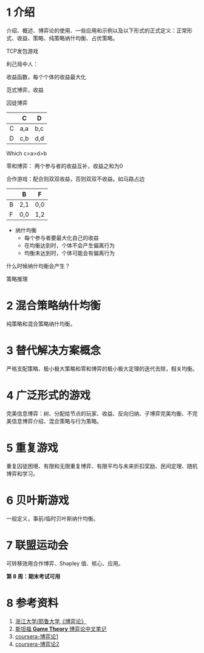 # 1 介绍

介绍、概述、博弈论的使用、一些应用和示例以及以下形式的正式定义：正常形式、收益、策略、纯策略纳什均衡、占优策略。



TCP发包游戏



利己局中人： 

收益函数，每个个体的收益最大化



范式博弈，收益

囚徒博弈

|      | C    | D    |
| ---- | ---- | ---- |
| C    | a,a  | b,c  |
| D    | c,b  | d,d  |

Which c>a>d>b

零和博弈： 两个参与者的收益互补，收益之和为0

合作游戏：配合则双双收益，否则双双不收益。如马路占边

|      | B    | F    |
| ---- | ---- | ---- |
| B    | 2,1  | 0,0  |
| F    | 0,0  | 1,2  |



- 纳什均衡
  - 每个参与者要最大化自己的收益
  - 在均衡达到时，个体不会产生偏离行为
  - 均衡未达到时，个体可能会有偏离行为





什么时候纳什均衡会产生？



策略推理





# 2 混合策略纳什均衡

纯策略和混合策略纳什均衡。

# 3 替代解决方案概念

严格支配策略、极小极大策略和零和博弈的极小极大定理的迭代去除，相关均衡。

# 4 广泛形式的游戏

完美信息博弈：树、分配给节点的玩家、收益、反向归纳、子博弈完美均衡、不完美信息博弈介绍、混合策略与行为策略。

# 5 重复游戏

重复囚徒困境、有限和无限重复博弈、有限平均与未来折扣奖励、民间定理、随机博弈和学习。

# 6 贝叶斯游戏

一般定义，事前/临时贝叶斯纳什均衡。

# 7 联盟运动会

可转移效用合作博弈、Shapley 值、核心、应用。

**第 8 周：期末考试可用**



# 8 参考资料

1.   [浙江大学/耶鲁大学《博弈论》](https://www.bilibili.com/video/BV1S5411f7ZA?spm_id_from=333.999.0.0)  
1.   [斯坦福 **Game Theory** 博弈论中文笔记](https://github.com/apachecn/stanford-game-theory-notes-zh) 
1.   [coursera-博弈论1](https://www.coursera.org/learn/game-theory-1) 
1.   [coursera-博弈论2](https://www.coursera.org/learn/game-theory-2) 

